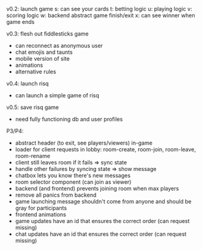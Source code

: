 
v0.2: launch game
 s: can see your cards
 t: betting logic
 u: playing logic
 v: scoring logic
 w: backend abstract game finish/exit
 x: can see winner when game ends

v0.3: flesh out fiddlesticks game
 - can reconnect as anonymous user
 - chat emojis and taunts
 - mobile version of site
 - animations
 - alternative rules

v0.4: launch risq
 - can launch a simple game of risq

v0.5: save risq game
 - need fully functioning db and user profiles

P3/P4:
 - abstract header (to exit, see players/viewers) in-game
 - loader for client requests in lobby: room-create, room-join, room-leave, room-rename
 - client still leaves room if it fails => sync state
 - handle other failures by syncing state => show message
 - chatbox lets you know there's new messages
 - room selector component (can join as viewer)
 - backend (and frontend) prevents joining room when max players
 - remove all panics from backend
 - game launching message shouldn't come from anyone and should be gray for participants
 - frontend animations
 - game updates have an id that ensures the correct order (can request missing)
 - chat updates have an id that ensures the correct order (can request missing)